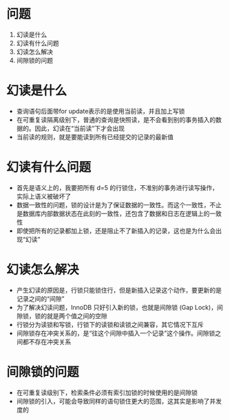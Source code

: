 # 问题
1. 幻读是什么
2. 幻读有什么问题
3. 幻读怎么解决
4. 间隙锁的问题

# 幻读是什么
- 查询语句后面带for update表示的是使用当前读，并且加上写锁
- 在可重复读隔离级别下，普通的查询是快照读，是不会看到别的事务插入的数据的。因此，幻读在“当前读”下才会出现
- 当前读的规则，就是要能读到所有已经提交的记录的最新值

# 幻读有什么问题
- 首先是语义上的，我要把所有 d=5 的行锁住，不准别的事务进行读写操作，实际上语义被破坏了
- 数据一致性的问题，锁的设计是为了保证数据的一致性。而这个一致性，不止是数据库内部数据状态在此刻的一致性，还包含了数据和日志在逻辑上的一致性
- 即使把所有的记录都加上锁，还是阻止不了新插入的记录，这也是为什么会出现“幻读”

# 幻读怎么解决
- 产生幻读的原因是，行锁只能锁住行，但是新插入记录这个动作，要更新的是记录之间的“间隙”
- 为了解决幻读问题，InnoDB 只好引入新的锁，也就是间隙锁 (Gap Lock)，间隙锁，锁的就是两个值之间的空隙
- 行锁分为读锁和写锁，行锁下的读锁和读锁之间兼容，其它情况下互斥
- 间隙锁存在冲突关系的，是“往这个间隙中插入一个记录”这个操作。间隙锁之间都不存在冲突关系

# 间隙锁的问题
- 在可重复读级别下，检索条件必须有索引加锁的时候使用的是间隙锁
- 间隙锁的引入，可能会导致同样的语句锁住更大的范围，这其实是影响了并发度的